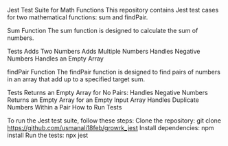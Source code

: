 Jest Test Suite for Math Functions
This repository contains Jest test cases for two mathematical functions: sum and findPair.

Sum Function
The sum function is designed to calculate the sum of numbers.

Tests
Adds Two Numbers
Adds Multiple Numbers
Handles Negative Numbers
Handles an Empty Array

findPair Function
The findPair function is designed to find pairs of numbers in an array that add up to a specified target sum.

Tests
Returns an Empty Array for No Pairs:
Handles Negative Numbers
Returns an Empty Array for an Empty Input Array
Handles Duplicate Numbers Within a Pair
How to Run Tests

To run the Jest test suite, follow these steps:
Clone the repository:  git clone https://github.com/usmanali18feb/growrk_jest
Install dependencies:  npm install
Run the tests:  npx jest
